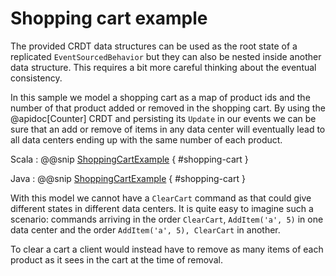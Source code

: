 # Shopping cart example

The provided CRDT data structures can be used as the root state of a replicated `EventSourcedBehavior` but they can
also be nested inside another data structure. This requires a bit more careful thinking about the eventual consistency.
 
In this sample we model a shopping cart as a map of product ids and the number of that product added or removed in the
shopping cart. By using the @apidoc[Counter] CRDT and persisting its `Update` in our events we can be sure that an
add or remove of items in any data center will eventually lead to all data centers ending up with the same number of
each product. 
 
Scala
:   @@snip [ShoppingCartExample](/akka-persistence-typed-tests/src/test/scala/docs/akka/persistence/typed/ReplicatedShoppingCartExampleSpec.scala) { #shopping-cart }

Java
:   @@snip [ShoppingCartExample](/akka-persistence-typed-tests/src/test/java/jdocs/akka/persistence/typed/ReplicatedShoppingCartExample.java) { #shopping-cart }

With this model we cannot have a `ClearCart` command as that could give different states in different data centers.
It is quite easy to imagine such a scenario: commands arriving in the order `ClearCart`, `AddItem('a', 5)` in one
data center and the order `AddItem('a', 5), ClearCart` in another.
 
To clear a cart a client would instead have to remove as many items of each product as it sees in the cart at the time
of removal.
